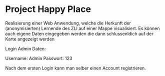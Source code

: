 # Project Happy Place
Realisierung einer Web Anwendung, welche die Herkunft der (anonymisierten) Lernende des ZLI auf einer Mappe visualisiert.
Es können auch eigene Daten eingegeben werden die dann schlussenldich auf der Karte angezeigt werden

Login Admin Daten: 

Username: Admin
Passwort: 123

Nach dem ersten Login kann man selber einen Account registrieren.